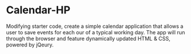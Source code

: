 # Calendar-HP
Modifying starter code, create a simple calendar application that allows a user to save events for each our of a typical working day.  The app will run through the browser and feature dynamically updated HTML &amp; CSS, powered by jQeury. 

